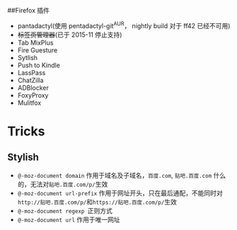 ##Firefox 插件
* pantadactyl(使用 pentadactyl-git<sup>AUR</sup>， nightly build 对于 ff42 已经不可用)
* ~~标签页管理器~~(已于 2015-11 停止支持) 
* Tab MixPlus
* Fire Guesture
* Sytlish
* Push to Kindle
* LassPass 
* ChatZilla
* ADBlocker
* FoxyProxy
* Mulitfox

# Tricks
## Stylish
* `@-moz-document domain` 作用于域名及子域名，`百度.com`, `贴吧.百度.com` 什么的，无法对`贴吧.百度.com/p/`生效
* `@-moz-document url-prefix` 作用于网址开头，只在最后通配，不能同时对`http://贴吧.百度.com/p/`和`https://贴吧.百度.com/p/`生效
* `@-moz-document regexp `正则方式
* `@-moz-document url` 作用于唯一网址
